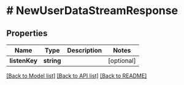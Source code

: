 # # NewUserDataStreamResponse

## Properties

Name | Type | Description | Notes
------------ | ------------- | ------------- | -------------
**listenKey** | **string** |  | [optional]

[[Back to Model list]](../../README.md#models) [[Back to API list]](../../README.md#endpoints) [[Back to README]](../../README.md)
